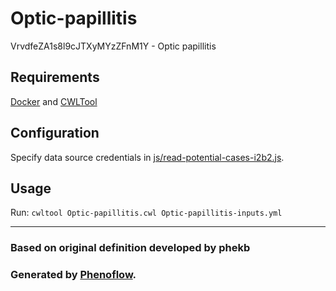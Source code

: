 # Optic-papillitis

VrvdfeZA1s8l9cJTXyMYzZFnM1Y - Optic papillitis

## Requirements

[Docker](https://docs.docker.com/install/) and [CWLTool](https://github.com/common-workflow-language/cwltool#install)

## Configuration

Specify data source credentials in [js/read-potential-cases-i2b2.js](js/read-potential-cases-i2b2.js).

## Usage

Run: `cwltool Optic-papillitis.cwl Optic-papillitis-inputs.yml`

***

### Based on original definition developed by phekb
### Generated by [Phenoflow](https://kclhi.org/phenoflow).
